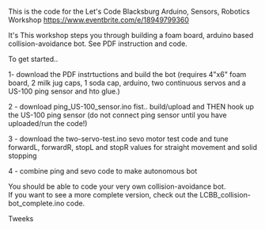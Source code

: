 This is the code for the Let's Code Blacksburg Arduino, Sensors, Robotics Workshop
https://www.eventbrite.com/e/18949799360

It's
This workshop steps you through building a foam board, arduino based collision-avoidance bot. See PDF instruction and code.

To get started..

1- download the PDF instrtuctions and build the bot (requires 4"x6" foam board, 2 milk jug caps, 1 soda cap, arduino, two continuous servos and a US-100 ping sensor and hto glue.)

2 - download ping_US-100_sensor.ino fist.. build/upload and THEN hook up the US-100 ping sensor (do not connect ping sensor until you have uploaded/run the code!)

3 - download the two-servo-test.ino sevo motor test code and tune forwardL, forwardR, stopL and stopR values for straight movement and solid stopping

4 - combine ping and sevo code to make autonomous bot

You should be able to code your very own collision-avoidance bot.  
If you want to see a more complete version, check out the LCBB_collision-bot_complete.ino code.

Tweeks
